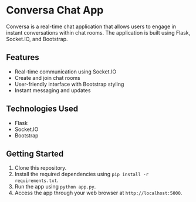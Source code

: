 # Conversa Chat App

Conversa is a real-time chat application that allows users to engage in instant conversations within chat rooms. The application is built using Flask, Socket.IO, and Bootstrap.

## Features

- Real-time communication using Socket.IO
- Create and join chat rooms
- User-friendly interface with Bootstrap styling
- Instant messaging and updates

## Technologies Used

- Flask
- Socket.IO
- Bootstrap

## Getting Started

1. Clone this repository.
2. Install the required dependencies using `pip install -r requirements.txt`.
3. Run the app using `python app.py`.
4. Access the app through your web browser at `http://localhost:5000`.


